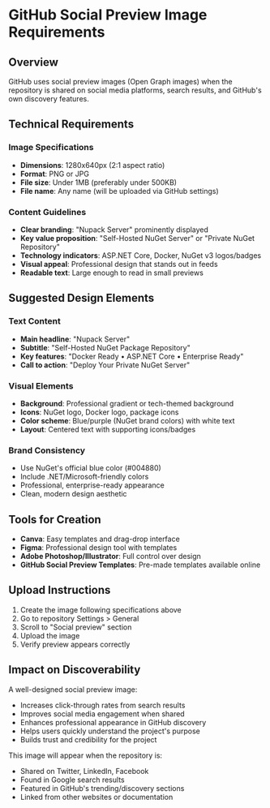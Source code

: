 # GitHub Social Preview Image Requirements

## Overview
GitHub uses social preview images (Open Graph images) when the repository is shared on social media platforms, search results, and GitHub's own discovery features.

## Technical Requirements

### Image Specifications
- **Dimensions**: 1280x640px (2:1 aspect ratio)
- **Format**: PNG or JPG
- **File size**: Under 1MB (preferably under 500KB)
- **File name**: Any name (will be uploaded via GitHub settings)

### Content Guidelines
- **Clear branding**: "Nupack Server" prominently displayed
- **Key value proposition**: "Self-Hosted NuGet Server" or "Private NuGet Repository"
- **Technology indicators**: ASP.NET Core, Docker, NuGet v3 logos/badges
- **Visual appeal**: Professional design that stands out in feeds
- **Readable text**: Large enough to read in small previews

## Suggested Design Elements

### Text Content
- **Main headline**: "Nupack Server"
- **Subtitle**: "Self-Hosted NuGet Package Repository"
- **Key features**: "Docker Ready • ASP.NET Core • Enterprise Ready"
- **Call to action**: "Deploy Your Private NuGet Server"

### Visual Elements
- **Background**: Professional gradient or tech-themed background
- **Icons**: NuGet logo, Docker logo, package icons
- **Color scheme**: Blue/purple (NuGet brand colors) with white text
- **Layout**: Centered text with supporting icons/badges

### Brand Consistency
- Use NuGet's official blue color (#004880)
- Include .NET/Microsoft-friendly colors
- Professional, enterprise-ready appearance
- Clean, modern design aesthetic

## Tools for Creation
- **Canva**: Easy templates and drag-drop interface
- **Figma**: Professional design tool with templates
- **Adobe Photoshop/Illustrator**: Full control over design
- **GitHub Social Preview Templates**: Pre-made templates available online

## Upload Instructions
1. Create the image following specifications above
2. Go to repository Settings > General
3. Scroll to "Social preview" section
4. Upload the image
5. Verify preview appears correctly

## Impact on Discoverability
A well-designed social preview image:
- Increases click-through rates from search results
- Improves social media engagement when shared
- Enhances professional appearance in GitHub discovery
- Helps users quickly understand the project's purpose
- Builds trust and credibility for the project

This image will appear when the repository is:
- Shared on Twitter, LinkedIn, Facebook
- Found in Google search results
- Featured in GitHub's trending/discovery sections
- Linked from other websites or documentation
